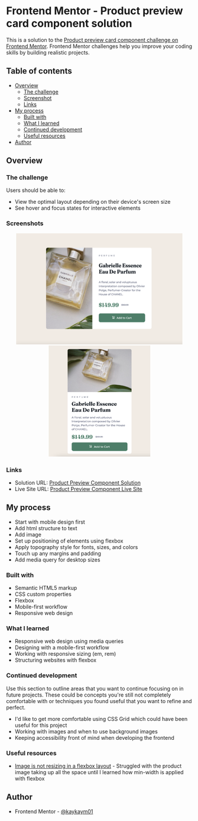 # Frontend Mentor - Product preview card component solution

This is a solution to the [Product preview card component challenge on Frontend Mentor](https://www.frontendmentor.io/challenges/product-preview-card-component-GO7UmttRfa). Frontend Mentor challenges help you improve your coding skills by building realistic projects. 

## Table of contents

- [Overview](#overview)
  - [The challenge](#the-challenge)
  - [Screenshot](#screenshot)
  - [Links](#links)
- [My process](#my-process)
  - [Built with](#built-with)
  - [What I learned](#what-i-learned)
  - [Continued development](#continued-development)
  - [Useful resources](#useful-resources)
- [Author](#author)

## Overview

### The challenge

Users should be able to:

- View the optimal layout depending on their device's screen size
- See hover and focus states for interactive elements

### Screenshots

<p align="center">
<img src="./images/desktop-screenshot.png" width="450" height="300" alt="desktop screenshot">
<img src="./images/mobile-screenshot.png" width="275" height="300" alt="mobile screenshot">
</p>


### Links

- Solution URL: [Product Preview Component Solution](https://github.com/kaykaym01/product-preview-component)
- Live Site URL: [Product Preview Component Live Site](https://kaykaym01.github.io/product-preview-component/)

## My process
* Start with mobile design first 
* Add html structure to text 
* Add image
* Set up positioning of elements using flexbox
* Apply topography style for fonts, sizes, and colors
* Touch up any margins and padding
* Add media query for desktop sizes

### Built with

- Semantic HTML5 markup
- CSS custom properties
- Flexbox
- Mobile-first workflow
- Responsive web design

### What I learned

* Responsive web design using media queries
* Designing with a mobile-first workflow 
* Working with responsive sizing (em, rem)
* Structuring websites with flexbox

### Continued development

Use this section to outline areas that you want to continue focusing on in future projects. These could be concepts you're still not completely comfortable with or techniques you found useful that you want to refine and perfect.

* I'd like to get more comfortable using CSS Grid which could have been useful for this project
* Working with images and when to use background images
* Keeping accessibility front of mind when developing the frontend


### Useful resources

- [Image is not resizing in a flexbox layout](https://stackoverflow.com/questions/41774646/image-is-not-resizing-in-a-flexbox-layout) - Struggled with the product image taking up all the space until I learned how min-width is applied with flexbox


## Author

- Frontend Mentor - [@kaykaym01](https://www.frontendmentor.io/profile/kaykaym01)
